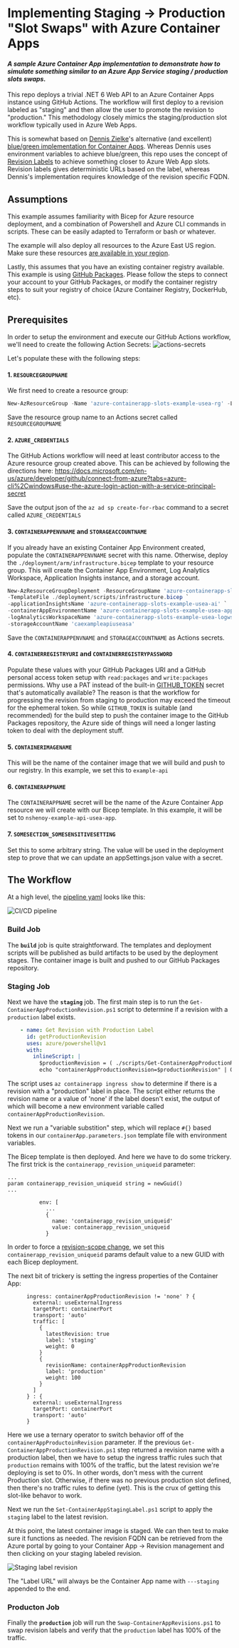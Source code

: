 # Implementing Staging -> Production "Slot Swaps" with Azure Container Apps

#### *A sample Azure Container App implementation to demonstrate how to simulate something similar to an Azure App Service staging / production slots swaps.*

This repo deploys a trivial .NET 6 Web API to an Azure Container Apps instance using GitHub Actions. The workflow will first deploy to a revision labeled as "staging" and then allow the user to promote the revision to "production." This methodology closely mimics the staging/production slot workflow typically used in Azure Web Apps. 

This is somewhat based on [Dennis Zielke](https://github.com/denniszielke)'s alternative (and excellent) [blue/green implementation for Container Apps](https://github.com/denniszielke/blue-green-with-containerapps). Whereas Dennis uses environment variables to achieve blue/green, this repo uses the concept of [Revision Labels](https://docs.microsoft.com/en-us/azure/container-apps/revisions#revision-labels) to achieve something closer to Azure Web App slots. Revision labels gives deterministic URLs based on the label, whereas Dennis's implementation requires knowledge of the revision specific FQDN.

## Assumptions

This example assumes familiarity with Bicep for Azure resource deployment, and a combination of Powershell and Azure CLI commands in scripts. These can be easily adapted to Terraform or bash or whatever.

The example will also deploy all resources to the Azure East US region. Make sure these resources [are available in your region](https://azure.microsoft.com/en-us/global-infrastructure/services/).

Lastly, this assumes that you have an existing container registry available. This example is using [GitHub Packages](https://docs.github.com/en/packages/learn-github-packages/introduction-to-github-packages). Please follow the steps to connect your account to your GitHub Packages, or modify the container registry steps to suit your registry of choice (Azure Container Registry, DockerHub, etc).

## Prerequisites
In order to setup the environment and execute our GitHub Actions workflow, we'll need to create the following Action Secrets:
![actions-secrets](./images/actions-secrets.png)

Let's populate these with the following steps:

#### 1. `RESOURCEGROUPNAME`
We first need to create a resource group:
```powershell
New-AzResourceGroup -Name 'azure-containerapp-slots-example-usea-rg' -Location eastus
```

Save the resource group name to an Actions secret called `RESOURCEGROUPNAME` 

#### 2. `AZURE_CREDENTIALS`
The GitHub Actions workflow will need at least contributor access to the Azure resource group created above. This can be achieved by following the directions here: https://docs.microsoft.com/en-us/azure/developer/github/connect-from-azure?tabs=azure-cli%2Cwindows#use-the-azure-login-action-with-a-service-principal-secret 

Save the output json of the `az ad sp create-for-rbac` command to a secret called `AZURE_CREDENTIALS`

#### 3. `CONTAINERAPPENVNAME` and `STORAGEACCOUNTNAME`
If you already have an existing Container App Environment created, populate the `CONTAINERAPPENVNAME` secret with this name. Otherwise, deploy the `./deployment/arm/infrastructure.bicep` template to your resource group. This will create the Container App Environment, Log Analytics Workspace, Application Insights instance, and a storage account.

```powershell
New-AzResourceGroupDeployment -ResourceGroupName 'azure-containerapp-slots-example-usea-rg' `
-TemplateFile ./deployment/scripts/infrastructure.bicep `
-applicationInsightsName 'azure-containerapp-slots-example-usea-ai' `
-containerAppEnvironmentName 'azure-containerapp-slots-example-usea-appenv' `
-logAnalyticsWorkspaceName 'azure-containerapp-slots-example-usea-logws' `
-storageAccountName 'caexampleapiuseasa'
```

Save the `CONTAINERAPPENVNAME` and `STORAGEACCOUNTNAME` as Actions secrets.

#### 4. `CONTAINERREGISTRYURI` and `CONTAINERREGISTRYPASSWORD`
Populate these values with your GitHub Packages URI and a GitHub personal access token setup with `read:packages` and `write:packages` permissions. Why use a PAT instead of the built-in [GITHUB_TOKEN](https://docs.github.com/en/actions/security-guides/automatic-token-authentication) secret that's automatically available? The reason is that the workflow for progressing the revision from staging to production may exceed the timeout for the ephemeral token. So while `GITHUB_TOKEN` is suitable (and recommended) for the build step to push the container image to the GitHub Packages repository, the Azure side of things will need a longer lasting token to deal with the deployment stuff.

#### 5. `CONTAINERIMAGENAME`
This will be the name of the container image that we will build and push to our registry. In this example, we set this to `example-api`

#### 6. `CONTAINERAPPNAME`
The `CONTAINERAPPNAME` secret will be the name of the Azure Container App resource we will create with our Bicep template. In this example, it will be set to `nshenoy-example-api-usea-app`.


#### 7. `SOMESECTION_SOMESENSITIVESETTING`
Set this to some arbitrary string. The value will be used in the deployment step to prove that we can update an appSettings.json value with a secret.

## The Workflow
At a high level, the [pipeline yaml](./.github/workflows/ci-cd.yml) looks like this:

![CI/CD pipeline](./images/ci-cd-pipeline.png)

### Build Job

The **`build`** job is quite straightforward. The templates and deployment scripts will be published as build artifacts to be used by the deployment stages. The container image is built and pushed to our GitHub Packages repository.

### Staging Job

Next we have the **`staging`** job. The first main step is to run the `Get-ContainerAppProductionRevision.ps1` script to determine if a revision with a `production` label exists.
```yaml
    - name: Get Revision with Production Label
      id: getProductionRevision
      uses: azure/powershell@v1
      with:
        inlineScript: |
          $productionRevision = ( ./scripts/Get-ContainerAppProductionRevision.ps1 -resourceGroupName ${{ env.resourceGroupName }} -containerAppName ${{ env.containerAppName }} )
          echo "containerAppProductionRevision=$productionRevision" | Out-File -FilePath $Env:GITHUB_ENV -Encoding utf8 -Append
```

The script uses `az containerapp ingress show` to determine if there is a revision with a "production" label in place. The script either returns the revision name or a value of 'none' if the label doesn't exist, the output of which will become a new environment variable called `containerAppProductionRevision`.

Next we run a "variable substition" step, which will replace `#{}` based tokens in our `containerApp.parameters.json` template file with environment variables. 

The Bicep template is then deployed. And here we have to do some trickery. The first trick is the `containerapp_revision_uniqueid` parameter:
```bicep
...
param containerapp_revision_uniqueid string = newGuid()
...
```
```bicep
          env: [
            ...
            {
              name: 'containerapp_revision_uniqueid'
              value: containerapp_revision_uniqueid
            }
```

In order to force a [revision-scope change](https://docs.microsoft.com/en-us/azure/container-apps/revisions#revision-scope-changes), we set this `containerapp_revision_uniqueid` params default value to a new GUID with each Bicep deployment.

The next bit of trickery is setting the ingress properties of the Container App:
```bicep
      ingress: containerAppProductionRevision != 'none' ? {
        external: useExternalIngress
        targetPort: containerPort
        transport: 'auto'
        traffic: [
          {
            latestRevision: true
            label: 'staging'
            weight: 0
          }
          {
            revisionName: containerAppProductionRevision
            label: 'production'
            weight: 100
          }
        ]
      } : {
        external: useExternalIngress
        targetPort: containerPort
        transport: 'auto'
      }
```
Here we use a ternary operator to switch behavior off of the `containerAppProductoinRevision` parameter. If the previous `Get-ContainerAppProductionRevision.ps1` step returned a revision name with a production label, then we have to setup the ingress traffic rules such that `production` remains with 100% of the traffic, but the latest revision we're deploying is set to 0%. In other words, don't mess with the current Production slot. Otherwise, if there was no previous production slot defined, then there's no traffic rules to define (yet). This is the crux of getting this slot-like behavor to work.

Next we run the `Set-ContainerAppStagingLabel.ps1` script to apply the `staging` label to the latest revision.

At this point, the latest container image is staged. We can then test to make sure it functions as needed. The revision FQDN can be retrieved from the Azure portal by going to your Container App -> Revision management and then clicking on your staging labeled revision.

![Staging label revision](./images/revision-staging-label.png)

The "Label URL" will always be the Container App name with `---staging` appended to the end.

### Producton Job

Finally the **`production`** job will run the `Swap-ContainerAppRevisions.ps1` to swap revision labels and verify that the `production` label has 100% of the traffic.
